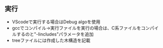 ## 実行
- VScodeで実行する場合はDebug algoを使用
- gccでコンパイル->実行ファイルを実行の場合は、C系ファイルをコンパイルするのと"-Iincludes"パラメータを追加
- treeファイルには作成した木構造を記載